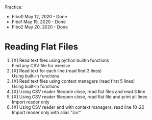 
Practice:
- Fibo0 May 12, 2020 - Done
- Fibo1 May 15, 2020 - Done
- Fibo2 May 20, 2020 - Done


# Reading Flat Files

1. [X] Read text files using python builtin functions  
    Find any CSV file for execise
2. [X] Read text for each line (read first 3 lines)  
    Using built-in functions
3. [X] Read text files using context managers (read first 5 lines)  
    Using built-in functions
4. [X] Using CSV reader fileopne close, read flat files and read 3 line
5. [X] Using CSV reader fileopen close, read flat file and print all lines  
    Import reader only
6. [X] Using CSV reader and with context managers, read line 10-20  
    Import reader only with alias "cvr"

